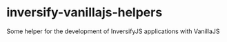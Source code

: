 # inversify-vanillajs-helpers
Some helper for the development of InversifyJS applications with VanillaJS
